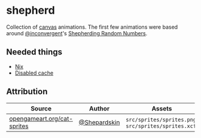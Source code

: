 # shepherd

Collection of [canvas](https://developer.mozilla.org/en-US/docs/Web/API/Canvas_API) animations. The first few animations were based around [@inconvergent](https://github.com/inconvergent)'s [Shepherding Random Numbers](https://inconvergent.net/2016/shepherding-random-numbers/).

Needed things
---
*   [Nix](https://nixos.org/nix/)
*   [Disabled cache](https://stackoverflow.com/questions/5690269/disabling-chrome-cache-for-website-development)

Attribution
---
| Source | Author | Assets |
| --- | --- | --- |
| [opengameart.org/cat-sprites](https://opengameart.org/content/cat-sprites) | [@Shepardskin](https://twitter.com/Shepardskin) | `src/sprites/sprites.png`, `src/sprites/sprites.xcf` |
